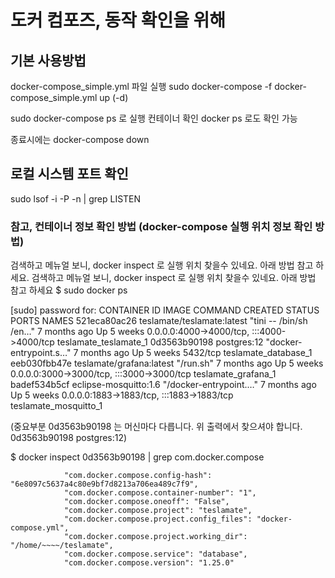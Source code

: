 
# 도커 컴포즈, 동작 확인을 위해

## 기본 사용방법
docker-compose_simple.yml 파일 실행 
sudo docker-compose -f docker-compose_simple.yml up (-d)

sudo docker-compose ps 로 실행 컨테이너 확인
docker ps 로도 확인 가능

종료시에는 docker-compose down


## 로컬 시스템 포트 확인
sudo lsof -i -P -n | grep LISTEN
 
### 참고, 컨테이너 정보 확인 방법 (docker-compose 실행 위치 정보 확인 방법)
 검색하고 메뉴얼 보니, docker inspect 로 실행 위치 찾을수 있네요. 아래 방법 참고 하세요. 
 검색하고 메뉴얼 보니, docker inspect 로 실행 위치 찾을수 있네요. 아래 방법 참고 하세요
$ sudo docker ps

[sudo] password for: 
CONTAINER ID   IMAGE                                    COMMAND                  CREATED        STATUS       PORTS                                                                      NAMES
521eca80ac26   teslamate/teslamate:latest               "tini -- /bin/sh /en…"   7 months ago   Up 5 weeks   0.0.0.0:4000->4000/tcp, :::4000->4000/tcp                                  teslamate_teslamate_1
0d3563b90198   postgres:12                              "docker-entrypoint.s…"   7 months ago   Up 5 weeks   5432/tcp                                                                   teslamate_database_1
eeb030fbb47e   teslamate/grafana:latest                 "/run.sh"                7 months ago   Up 5 weeks   0.0.0.0:3000->3000/tcp, :::3000->3000/tcp                                  teslamate_grafana_1
badef534b5cf   eclipse-mosquitto:1.6                    "/docker-entrypoint.…"   7 months ago   Up 5 weeks   0.0.0.0:1883->1883/tcp, :::1883->1883/tcp                                  teslamate_mosquitto_1

(중요부분 0d3563b90198 는 머신마다 다릅니다. 위 출력에서 찾으셔야 합니다. 0d3563b90198   postgres:12)

$ docker inspect 0d3563b90198 | grep com.docker.compose 

                "com.docker.compose.config-hash": "6e8097c5637a4c80e9bf7d8213a706ea489c7f9",
                "com.docker.compose.container-number": "1",
                "com.docker.compose.oneoff": "False",
                "com.docker.compose.project": "teslamate",
                "com.docker.compose.project.config_files": "docker-compose.yml",
                "com.docker.compose.project.working_dir": "/home/~~~~/teslamate",
                "com.docker.compose.service": "database",
                "com.docker.compose.version": "1.25.0"
 
